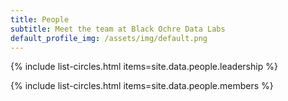 ```yaml
---
title: People
subtitle: Meet the team at Black Ochre Data Labs
default_profile_img: /assets/img/default.png
---
```



{% include list-circles.html items=site.data.people.leadership %}


{% include list-circles.html items=site.data.people.members %}
